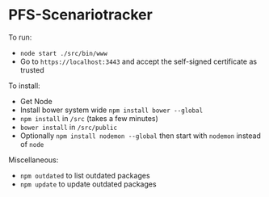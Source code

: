 # PFS-Scenariotracker

To run:
- `node start ./src/bin/www`
- Go to `https://localhost:3443` and accept the self-signed certificate as trusted

To install:
- Get Node
- Install bower system wide `npm install bower --global`
- `npm install` in `/src` (takes a few minutes)
- `bower install` in `/src/public`
- Optionally `npm install nodemon --global` then start with `nodemon` instead of `node`

Miscellaneous:
- `npm outdated` to list outdated packages
- `npm update` to update outdated packages